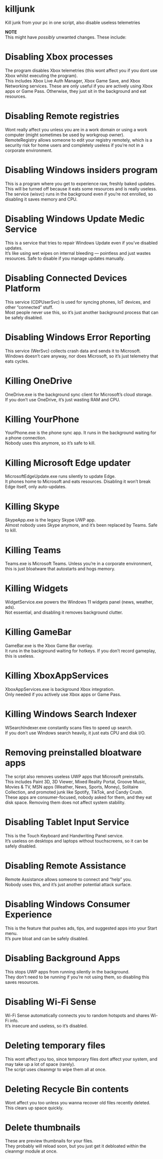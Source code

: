 # killjunk
Kill junk from your pc in one script, also disable useless telemetries

**NOTE**  
This might have *possibly* unwanted changes. These include:

# Disabling Xbox processes
The program disables Xbox telemetries (this wont affect you if you dont use Xbox whilst executing the program).  
This includes Xbox Live Auth Manager, Xbox Game Save, and Xbox Networking services. These are only useful if you are actively using Xbox apps or Game Pass. Otherwise, they just sit in the background and eat resources.

# Disabling Remote registries
Wont really affect you unless you are in a work domain or using a work computer (might sometimes be used by workgroup owner).  
RemoteRegistry allows someone to edit your registry remotely, which is a security risk for home users and completely useless if you’re not in a corporate environment.

# Disabling Windows insiders program
This is a program where you get to experience raw, freshly baked updates. This will be turned off because it eats some resources and is really useless.  
The service (wisvc) runs in the background even if you’re not enrolled, so disabling it saves memory and CPU.

# Disabling Windows Update Medic Service
This is a service that tries to repair Windows Update even if you’ve disabled updates.  
It’s like using wet wipes on internal bleeding — pointless and just wastes resources. Safe to disable if you manage updates manually.

# Disabling Connected Devices Platform
This service (CDPUserSvc) is used for syncing phones, IoT devices, and other “connected” stuff.  
Most people never use this, so it’s just another background process that can be safely disabled.

# Disabling Windows Error Reporting
This service (WerSvc) collects crash data and sends it to Microsoft.  
Windows doesn’t care anyway, nor does Microsoft, so it’s just telemetry that eats cycles.

# Killing OneDrive
OneDrive.exe is the background sync client for Microsoft’s cloud storage.  
If you don’t use OneDrive, it’s just wasting RAM and CPU.

# Killing YourPhone
YourPhone.exe is the phone sync app. It runs in the background waiting for a phone connection.  
Nobody uses this anymore, so it’s safe to kill.

# Killing Microsoft Edge updater
MicrosoftEdgeUpdate.exe runs silently to update Edge.  
It phones home to Microsoft and eats resources. Disabling it won’t break Edge itself, only auto-updates.

# Killing Skype
SkypeApp.exe is the legacy Skype UWP app.  
Almost nobody uses Skype anymore, and it’s been replaced by Teams. Safe to kill.

# Killing Teams
Teams.exe is Microsoft Teams. Unless you’re in a corporate environment, this is just bloatware that autostarts and hogs memory.

# Killing Widgets
WidgetService.exe powers the Windows 11 widgets panel (news, weather, ads).  
Not essential, and disabling it removes background clutter.

# Killing GameBar
GameBar.exe is the Xbox Game Bar overlay.  
It runs in the background waiting for hotkeys. If you don’t record gameplay, this is useless.

# Killing XboxAppServices
XboxAppServices.exe is background Xbox integration.  
Only needed if you actively use Xbox apps or Game Pass.

# Killing Windows Search Indexer
WSearchIndexer.exe constantly scans files to speed up search.  
If you don’t use Windows search heavily, it just eats CPU and disk I/O.

# Removing preinstalled bloatware apps
The script also removes useless UWP apps that Microsoft preinstalls.  
This includes Paint 3D, 3D Viewer, Mixed Reality Portal, Groove Music, Movies & TV, MSN apps (Weather, News, Sports, Money), Solitaire Collection, and promoted junk like Spotify, TikTok, and Candy Crush.  
These apps are consumer-focused, nobody asked for them, and they eat disk space. Removing them does not affect system stability.

# Disabling Tablet Input Service
This is the Touch Keyboard and Handwriting Panel service.  
It’s useless on desktops and laptops without touchscreens, so it can be safely disabled.

# Disabling Remote Assistance
Remote Assistance allows someone to connect and “help” you.  
Nobody uses this, and it’s just another potential attack surface.

# Disabling Windows Consumer Experience
This is the feature that pushes ads, tips, and suggested apps into your Start menu.  
It’s pure bloat and can be safely disabled.

# Disabling Background Apps
This stops UWP apps from running silently in the background.  
They don’t need to be running if you’re not using them, so disabling this saves resources.

# Disabling Wi-Fi Sense
Wi-Fi Sense automatically connects you to random hotspots and shares Wi-Fi info.  
It’s insecure and useless, so it’s disabled.

# Deleting temporary files
This wont affect you too, since temporary files dont affect your system, and may take up a lot of space (rarely).  
The script uses cleanmgr to wipe them all at once.

# Deleting Recycle Bin contents
Wont affect you too unless you wanna recover old files recently deleted.  
This clears up space quickly.

# Delete thumbnails
These are preview thumbnails for your files.  
They probably will reload soon, but you just get it debloated within the cleanmgr module at once.
